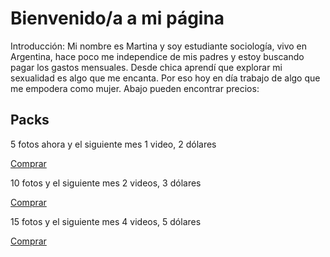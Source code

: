 # Bienvenido/a a mi página

Introducción:
Mi nombre es Martina y soy estudiante sociología, vivo en Argentina, hace poco me independice de mis padres y estoy buscando pagar los gastos mensuales. Desde chica aprendí que explorar mi sexualidad es algo que me encanta. Por eso hoy en día trabajo de algo que me empodera como mujer. Abajo pueden encontrar precios:


## Packs
5 fotos ahora y el siguiente mes 1 video, 2 dólares 

[Comprar](https://martina00soledad.github.io/form.html)

10 fotos y el siguiente mes 2 videos, 3 dólares

[Comprar](https://martina00soledad.github.io/form.html)

15 fotos y el siguiente mes 4 videos, 5 dólares 

[Comprar](https://martina00soledad.github.io/form.html)


